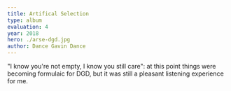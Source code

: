 ```yaml
---
title: Artifical Selection
type: album
evaluation: 4
year: 2018
hero: ./arse-dgd.jpg
author: Dance Gavin Dance
---
```


"I know you're not empty, I know you still care": at this point things were becoming formulaic for DGD, but it was still a pleasant listening experience for me.
